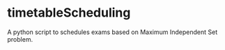 # timetableScheduling
A python script to schedules exams based on Maximum Independent Set problem. 

